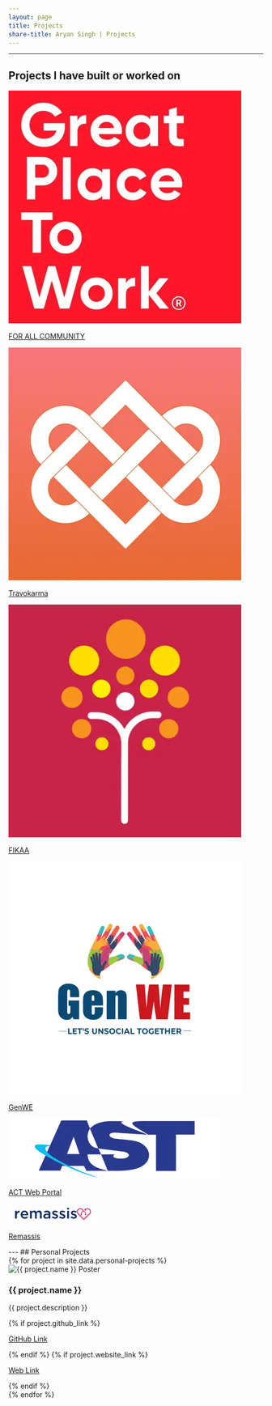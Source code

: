 ```yaml
---
layout: page
title: Projects
share-title: Aryan Singh | Projects
---
```


---

<h2 class="mb-0">Projects I have built or worked on</h2>

<div class="project-icons-container">
<a href="https://apps.apple.com/in/app/for-all-community/id1658745332" target="_blank" class="project-icon-container">
<div class="project-icon-img-container">
<img src="/assets/img/gptw_app_icon.webp" alt="FOR ALL COMMUNITY application icon" class="project-icon" />
</div>
<p class="project-icon-title">FOR ALL COMMUNITY</p>
</a>

<a href="https://apps.apple.com/in/app/travokarma/id1596474556" target="_blank" class="project-icon-container">
<div class="project-icon-img-container">
<img src="/assets/img/travokarma_app_icon.webp" alt="Travokarma application icon" class="project-icon" />
</div>
<p class="project-icon-title">Travokarma</p>
</a>

<a href="https://apps.apple.com/in/app/fikaa-investment-app-for-women/id1641668238" target="_blank" class="project-icon-container">
<div class="project-icon-img-container">
<img src="/assets/img/fikaa_app_icon.webp" alt="GenWE application icon" class="project-icon" />
</div>
<p class="project-icon-title">FIKAA</p>
</a>

<a href="https://apps.apple.com/in/app/genwe/id1537440686" target="_blank" class="project-icon-container">
<div class="project-icon-img-container">
<img src="/assets/img/genwe_app_icon.webp" alt="GenWE application icon" class="project-icon" />
</div>
<p class="project-icon-title">GenWE</p>
</a>

<a href="https://www.asttaas.com/" target="_blank" class="project-icon-container">
<div class="project-icon-img-container">
<img src="/assets/img/ast_logo.webp" alt="AST TaaS Web Portal icon"/>
</div>
<p class="project-icon-title">ACT Web Portal</p>
</a>

<a href="https://www.remassis.com/" target="_blank" class="project-icon-container">
<div class="project-icon-img-container">
<img src="/assets/img/remassis_logo.webp" alt="Remassis app icon" />
</div>
<p class="project-icon-title">Remassis</p>
</a>
</div>
---
## Personal Projects
<div class="personal-projects-container">
{% for project in site.data.personal-projects %}
<div class="custom-card">
  <img src="{{ project.image }}" alt="{{ project.name }} Poster" onclick="window.open(this.src)" style="cursor: pointer;" />
  <div class="custom-card-text-container">
    <h3>{{ project.name }}</h3>
    <p>{{ project.description }}</p>
    {% if project.github_link %}
      <a
        href="{{ project.github_link }}"
        class="d-flex flex-direction-row align-items-center mt-3 mb-2"
        ><i class="fab fa-github mr-1"></i>
        <p>GitHub Link</p>
        </a>
    {% endif %}
    {% if project.website_link %}
      <a
        href="{{ project.website_link }}"
        class="d-flex flex-direction-row align-items-center mt-3 mb-2"
        ><i class="fas fa-globe mr-1"></i>
        <p>Web Link</p>
        </a>
    {% endif %}
  </div>
</div>
{% endfor %}
</div>

